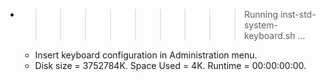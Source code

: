 * >>>>>>>>> Running inst-std-system-keyboard.sh ...
  * Insert keyboard configuration in Administration menu.
  * Disk size = 3752784K. Space Used = 4K. Runtime = 00:00:00:00.

